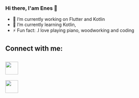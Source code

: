### Hi there, I'am Enes 👋

- 🔭 I’m currently working on Flutter and Kotlin
- 🌱 I’m currently learning Kotlin,
- ⚡ Fun fact: .I love playing piano, woodworking and coding

## Connect with me:

  [<img src="https://cdn-icons-png.flaticon.com/512/2111/2111463.png" height="40">](https://www.instagram.com/enes_algan76/)
  -
  [<img src="https://cdn-icons-png.flaticon.com/512/145/145807.png" height="40">](https://www.linkedin.com/in/enes-algan-69248b221/)


